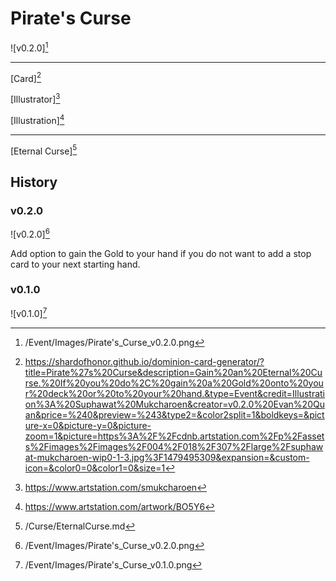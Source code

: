 # Pirate's Curse

![v0.2.0][^v0.2.0]

---

[Card][^Card]

[Illustrator][^Illustrator]

[Illustration][^Illustration]

---

[Eternal Curse][^Eternal Curse]

## History

### v0.2.0

![v0.2.0][^v0.2.0]

Add option to gain the Gold to your hand if you do not want to add a stop
card to your next starting hand.

### v0.1.0

![v0.1.0][^v0.1.0]

[^v0.1.0]: /Event/Images/Pirate's_Curse_v0.1.0.png
[^v0.2.0]: /Event/Images/Pirate's_Curse_v0.2.0.png
[^Eternal Curse]: /Curse/EternalCurse.md
[^Card]: https://shardofhonor.github.io/dominion-card-generator/?title=Pirate%27s%20Curse&description=Gain%20an%20Eternal%20Curse.%20If%20you%20do%2C%20gain%20a%20Gold%20onto%20your%20deck%20or%20to%20your%20hand.&type=Event&credit=Illustration%3A%20Suphawat%20Mukcharoen&creator=v0.2.0%20Evan%20Quan&price=%240&preview=%243&type2=&color2split=1&boldkeys=&picture-x=0&picture-y=0&picture-zoom=1&picture=https%3A%2F%2Fcdnb.artstation.com%2Fp%2Fassets%2Fimages%2Fimages%2F004%2F018%2F307%2Flarge%2Fsuphawat-mukcharoen-wip0-1-3.jpg%3F1479495309&expansion=&custom-icon=&color0=0&color1=0&size=1
[^Illustrator]: https://www.artstation.com/smukcharoen
[^Illustration]: https://www.artstation.com/artwork/BO5Y6
